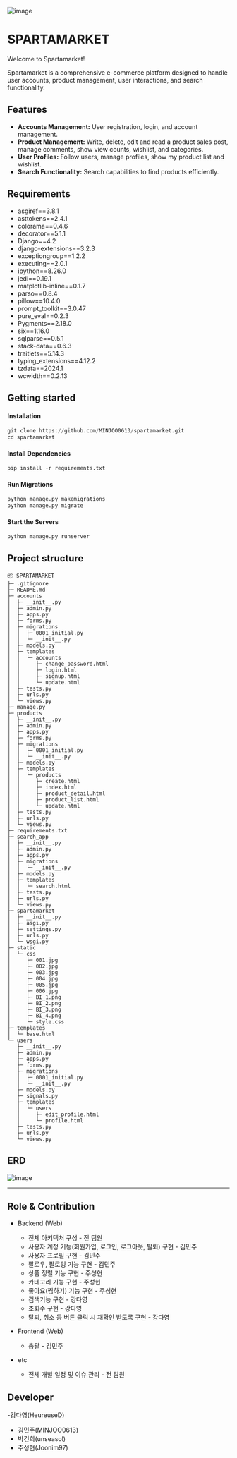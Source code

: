 ![image](https://github.com/user-attachments/assets/e77443d0-d316-4cd5-9eb6-1e49193df8cc)


# SPARTAMARKET
Welcome to Spartamarket! 

Spartamarket is a comprehensive e-commerce platform designed to handle user accounts, product management, user interactions, and search functionality.


## Features
- **Accounts Management:** User registration, login, and account management.
- **Product Management:** Write, delete, edit and read a product sales post, manage comments, show view counts, wishlist, and categories.
- **User Profiles:** Follow users, manage profiles, show my product list and wishlist.
- **Search Functionality:** Search capabilities to find products efficiently.


## Requirements
- asgiref==3.8.1
- asttokens==2.4.1
- colorama==0.4.6
- decorator==5.1.1
- Django==4.2
- django-extensions==3.2.3
- exceptiongroup==1.2.2
- executing==2.0.1
- ipython==8.26.0
- jedi==0.19.1
- matplotlib-inline==0.1.7
- parso==0.8.4
- pillow==10.4.0
- prompt_toolkit==3.0.47
- pure_eval==0.2.3
- Pygments==2.18.0
- six==1.16.0
- sqlparse==0.5.1
- stack-data==0.6.3
- traitlets==5.14.3
- typing_extensions==4.12.2
- tzdata==2024.1
- wcwidth==0.2.13



## Getting started
#### Installation

```python
git clone https://github.com/MINJOO0613/spartamarket.git
cd spartamarket
```


#### Install Dependencies
```python
pip install -r requirements.txt
```

#### Run Migrations

```python
python manage.py makemigrations
python manage.py migrate
```


#### Start the Servers
```python
python manage.py runserver
```


## Project structure
```
📦 SPARTAMARKET
├─ .gitignore
├─ README.md
├─ accounts
│  ├─ __init__.py
│  ├─ admin.py
│  ├─ apps.py
│  ├─ forms.py
│  ├─ migrations
│  │  ├─ 0001_initial.py
│  │  └─ __init__.py
│  ├─ models.py
│  ├─ templates
│  │  └─ accounts
│  │     ├─ change_password.html
│  │     ├─ login.html
│  │     ├─ signup.html
│  │     └─ update.html
│  ├─ tests.py
│  ├─ urls.py
│  └─ views.py
├─ manage.py
├─ products
│  ├─ __init__.py
│  ├─ admin.py
│  ├─ apps.py
│  ├─ forms.py
│  ├─ migrations
│  │  ├─ 0001_initial.py
│  │  └─ __init__.py
│  ├─ models.py
│  ├─ templates
│  │  └─ products
│  │     ├─ create.html
│  │     ├─ index.html
│  │     ├─ product_detail.html
│  │     ├─ product_list.html
│  │     └─ update.html
│  ├─ tests.py
│  ├─ urls.py
│  └─ views.py
├─ requirements.txt
├─ search_app
│  ├─ __init__.py
│  ├─ admin.py
│  ├─ apps.py
│  ├─ migrations
│  │  └─ __init__.py
│  ├─ models.py
│  ├─ templates
│  │  └─ search.html
│  ├─ tests.py
│  ├─ urls.py
│  └─ views.py
├─ spartamarket
│  ├─ __init__.py
│  ├─ asgi.py
│  ├─ settings.py
│  ├─ urls.py
│  └─ wsgi.py
├─ static
│  └─ css
│     ├─ 001.jpg
│     ├─ 002.jpg
│     ├─ 003.jpg
│     ├─ 004.jpg
│     ├─ 005.jpg
│     ├─ 006.jpg
│     ├─ BI_1.png
│     ├─ BI_2.png
│     ├─ BI_3.png
│     ├─ BI_4.png
│     └─ style.css
├─ templates
│  └─ base.html
└─ users
   ├─ __init__.py
   ├─ admin.py
   ├─ apps.py
   ├─ forms.py
   ├─ migrations
   │  ├─ 0001_initial.py
   │  └─ __init__.py
   ├─ models.py
   ├─ signals.py
   ├─ templates
   │  └─ users
   │     ├─ edit_profile.html
   │     └─ profile.html
   ├─ tests.py
   ├─ urls.py
   └─ views.py

```


## ERD
![image](https://github.com/user-attachments/assets/88f860d0-6127-4384-8b94-22fe6922762f)


---

## Role & Contribution
* Backend (Web)
  + 전체 아키텍처 구성 - 전 팀원
  + 사용자 계정 기능(회원가입, 로그인, 로그아웃, 탈퇴) 구현 - 김민주
  + 사용자 프로필 구현 - 김민주
  + 팔로우, 팔로잉 기능 구현 - 김민주
  + 상품 정렬 기능 구현 - 주성현
  + 카테고리 기능 구현 - 주성현
  + 좋아요(찜하기) 기능 구현 - 주성현
  + 검색기능 구현 - 강다영
  + 조회수 구현 - 강다영
  + 탈퇴, 취소 등 버튼 클릭 시 재확인 받도록 구현 - 강다영

* Frontend (Web)
  + 총괄 - 김민주

* etc
  + 전체 개발 일정 및 이슈 관리 - 전 팀원


## Developer
 -강다영(HeureuseD)
- 김민주(MINJOO0613)
- 박건희(unseasol)
- 주성현(Joonim97)
